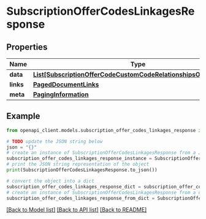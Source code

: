 # SubscriptionOfferCodesLinkagesResponse


## Properties

Name | Type | Description | Notes
------------ | ------------- | ------------- | -------------
**data** | [**List[SubscriptionOfferCodeCustomCodeRelationshipsOfferCodeData]**](SubscriptionOfferCodeCustomCodeRelationshipsOfferCodeData.md) |  | 
**links** | [**PagedDocumentLinks**](PagedDocumentLinks.md) |  | 
**meta** | [**PagingInformation**](PagingInformation.md) |  | [optional] 

## Example

```python
from openapi_client.models.subscription_offer_codes_linkages_response import SubscriptionOfferCodesLinkagesResponse

# TODO update the JSON string below
json = "{}"
# create an instance of SubscriptionOfferCodesLinkagesResponse from a JSON string
subscription_offer_codes_linkages_response_instance = SubscriptionOfferCodesLinkagesResponse.from_json(json)
# print the JSON string representation of the object
print(SubscriptionOfferCodesLinkagesResponse.to_json())

# convert the object into a dict
subscription_offer_codes_linkages_response_dict = subscription_offer_codes_linkages_response_instance.to_dict()
# create an instance of SubscriptionOfferCodesLinkagesResponse from a dict
subscription_offer_codes_linkages_response_from_dict = SubscriptionOfferCodesLinkagesResponse.from_dict(subscription_offer_codes_linkages_response_dict)
```
[[Back to Model list]](../README.md#documentation-for-models) [[Back to API list]](../README.md#documentation-for-api-endpoints) [[Back to README]](../README.md)


